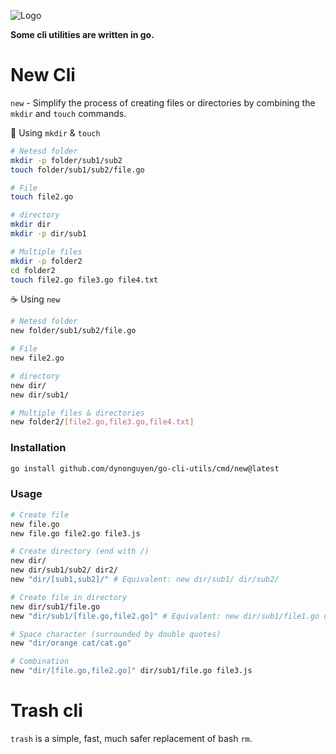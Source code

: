 ![Logo](https://www.dropbox.com/scl/fi/3jf52ewmmzejc6cneum81/go-cli.jpeg?rlkey=54pm45ym5el4wxp228uyt46bn&st=jyxmy80l&raw=1)

**Some cli utilities are written in go.**

# New Cli

`new` - Simplify the process of creating files or directories by combining the `mkdir` and `touch` commands.

🥹 Using `mkdir` & `touch`

```sh
# Netesd folder
mkdir -p folder/sub1/sub2
touch folder/sub1/sub2/file.go

# File
touch file2.go

# directory
mkdir dir
mkdir -p dir/sub1

# Multiple files
mkdir -p folder2
cd folder2
touch file2.go file3.go file4.txt
```

☕ Using `new`

```sh
# Netesd folder
new folder/sub1/sub2/file.go

# File
new file2.go

# directory
new dir/
new dir/sub1/

# Multiple files & directories
new folder2/[file2.go,file3.go,file4.txt]
```

### Installation

```sh
go install github.com/dynonguyen/go-cli-utils/cmd/new@latest
```

### Usage

```sh
# Create file
new file.go
new file.go file2.go file3.js

# Create directory (end with /)
new dir/
new dir/sub1/sub2/ dir2/
new "dir/[sub1,sub2]/" # Equivalent: new dir/sub1/ dir/sub2/

# Create file in directory
new dir/sub1/file.go
new "dir/sub1/[file.go,file2.go]" # Equivalent: new dir/sub1/file1.go dir/sub2/file2.go

# Space character (surrounded by double quotes)
new "dir/orange cat/cat.go"

# Combination
new "dir/[file.go,file2.go]" dir/sub1/file.go file3.js
```

# Trash cli

`trash` is a simple, fast, much safer replacement of bash `rm`.
